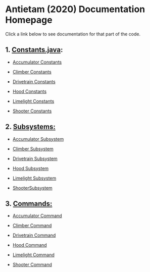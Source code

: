 # Antietam (2020) Documentation Homepage
Click a link below to see documentation for that part of the code.
## 1. <a href="https://github.com/team6036/antietam/tree/master/src/main/java/frc/robot/Constants.java">Constants.java</a>:

 * <a href="https://github.com/team6036/antietam/tree/master/docs/commands/Docs_AccumulatorCommand.md">Accumulator Constants</a>

 * <a href="https://github.com/team6036/antietam/tree/master/docs/constants/Docs_ClimberConstants.md">Climber Constants</a>

 * <a href="https://github.com/team6036/antietam/tree/master/docs/constants/Docs_DrivetrainConstants.md">Drivetrain Constants</a>

 * <a href="https://github.com/team6036/antietam/tree/master/docs/constants/Docs_HoodConstants.md">Hood Constants</a>

 * <a href="https://github.com/team6036/antietam/tree/master/docs/constants/Docs_LimelightConstants.md">Limelight Constants</a>

 * <a href="https://github.com/team6036/antietam/tree/master/docs/constants/Docs_ShooterConstants.md">Shooter Constants</a>

## 2. <a href="https://github.com/team6036/antietam/tree/master/docs/subsystems">Subsystems:</a>

 * <a href="https://github.com/team6036/antietam/tree/master/docs/subsystems/Docs_AccumulatorSubsystem.md">Accumulator Subsystem</a>
 
 * <a href="https://github.com/team6036/antietam/tree/master/docs/subsystems/Docs_ClimberSubsystem.md">Climber Subsystem</a>

 * <a href="https://github.com/team6036/antietam/tree/master/docs/subsystems/Docs_DrivetrainSubsystem.md">Drivetrain Subsystem</a>

 * <a href="https://github.com/team6036/antietam/tree/master/docs/subsystems/Docs_HoodSubsystem.md">Hood Subsystem</a>

 * <a href="https://github.com/team6036/antietam/tree/master/docs/subsystems/Docs_LimelightSubsystem.md">Limelight Subsystem</a>

 * <a href="https://github.com/team6036/antietam/tree/master/docs/subsystems/Docs_ShooterSubsystem.md">ShooterSubsystem</a>

## 3. <a href="https://github.com/team6036/antietam/tree/master/src/main/java/frc/robot/commands">Commands:</a>

* <a href="https://github.com/team6036/antietam/tree/master/docs/commands/Docs_AccumulatorCommand.md">Accumulator Command</a>
 
 * <a href="https://github.com/team6036/antietam/tree/master/docs/commands/Docs_ClimberCommand.md">Climber Command</a>

 * <a href="https://github.com/team6036/antietam/tree/master/docs/commands/Docs_DrivetrainCommand.md">Drivetrain Command</a>

 * <a href="https://github.com/team6036/antietam/tree/master/docs/commands/Docs_HoodCommand.md">Hood Command</a>

 * <a href="https://github.com/team6036/antietam/tree/master/docs/commands/Docs_LimelightCommand.md">Limelight Command</a>
 
 * <a href="https://github.com/team6036/antietam/tree/master/docs/commands/Docs_ShooterCommand.md">Shooter Command</a>

